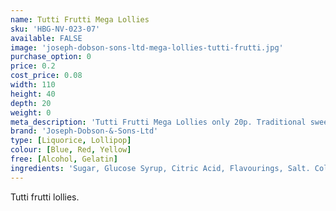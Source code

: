 ```yaml
---
name: Tutti Frutti Mega Lollies
sku: 'HBG-NV-023-07'
available: FALSE
image: 'joseph-dobson-sons-ltd-mega-lollies-tutti-frutti.jpg'
purchase_option: 0
price: 0.2
cost_price: 0.08
width: 110
height: 40
depth: 20
weight: 0
meta_description: 'Tutti Frutti Mega Lollies only 20p. Traditional sweets and more at Humbugs Confectionery Store. Specialists in satisfying your sweet tooth!'
brand: 'Joseph-Dobson-&-Sons-Ltd'
type: [Liquorice, Lollipop]
colour: [Blue, Red, Yellow]
free: [Alcohol, Gelatin]
ingredients: 'Sugar, Glucose Syrup, Citric Acid, Flavourings, Salt. Colours: E100, E141, E153, E160A, E163'
---
```

Tutti frutti lollies.